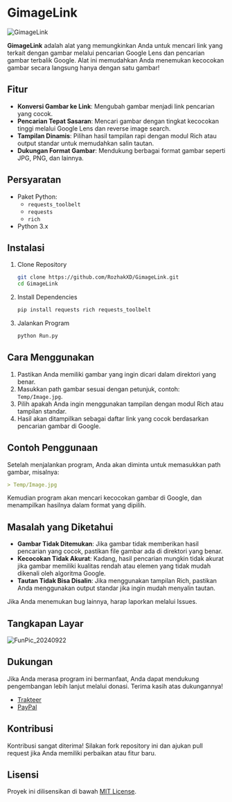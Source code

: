 # GimageLink
![GimageLink](https://github.com/user-attachments/assets/aa1b0215-5416-4646-88c6-5579d3279c39)

**GimageLink** adalah alat yang memungkinkan Anda untuk mencari link yang terkait dengan gambar melalui pencarian Google Lens dan pencarian gambar terbalik Google. Alat ini memudahkan Anda menemukan kecocokan gambar secara langsung hanya dengan satu gambar!

## Fitur
- **Konversi Gambar ke Link**: Mengubah gambar menjadi link pencarian yang cocok.
- **Pencarian Tepat Sasaran**: Mencari gambar dengan tingkat kecocokan tinggi melalui Google Lens dan reverse image search.
- **Tampilan Dinamis**: Pilihan hasil tampilan rapi dengan modul Rich atau output standar untuk memudahkan salin tautan.
- **Dukungan Format Gambar**: Mendukung berbagai format gambar seperti JPG, PNG, dan lainnya.

## Persyaratan
- Paket Python:
    - `requests_toolbelt`
    - `requests`
    - `rich`
- Python 3.x

## Instalasi
1. Clone Repository
    ```bash
    git clone https://github.com/RozhakXD/GimageLink.git
    cd GimageLink
    ```
3. Install Dependencies
    ```bash
    pip install requests rich requests_toolbelt
    ```
4. Jalankan Program
   ```bash
   python Run.py
   ```

## Cara Menggunakan
1. Pastikan Anda memiliki gambar yang ingin dicari dalam direktori yang benar.
2. Masukkan path gambar sesuai dengan petunjuk, contoh: `Temp/Image.jpg`.
3. Pilih apakah Anda ingin menggunakan tampilan dengan modul Rich atau tampilan standar.
4. Hasil akan ditampilkan sebagai daftar link yang cocok berdasarkan pencarian gambar di Google.

## Contoh Penggunaan
Setelah menjalankan program, Anda akan diminta untuk memasukkan path gambar, misalnya:

```markdown
> Temp/Image.jpg
```

Kemudian program akan mencari kecocokan gambar di Google, dan menampilkan hasilnya dalam format yang dipilih.

## Masalah yang Diketahui
- **Gambar Tidak Ditemukan**: Jika gambar tidak memberikan hasil pencarian yang cocok, pastikan file gambar ada di direktori yang benar.
- **Kecocokan Tidak Akurat**: Kadang, hasil pencarian mungkin tidak akurat jika gambar memiliki kualitas rendah atau elemen yang tidak mudah dikenali oleh algoritma Google.
- **Tautan Tidak Bisa Disalin**: Jika menggunakan tampilan Rich, pastikan Anda menggunakan output standar jika ingin mudah menyalin tautan.

Jika Anda menemukan bug lainnya, harap laporkan melalui Issues.

## Tangkapan Layar
![FunPic_20240922](https://github.com/user-attachments/assets/073b152d-f17f-4ae3-b4c4-45b42d5200ab)

## Dukungan
Jika Anda merasa program ini bermanfaat, Anda dapat mendukung pengembangan lebih lanjut melalui donasi. Terima kasih atas dukungannya!

- [Trakteer](https://trakteer.id/rozhak_official/tip)
- [PayPal](https://paypal.me/rozhak9)

## Kontribusi
Kontribusi sangat diterima! Silakan fork repository ini dan ajukan pull request jika Anda memiliki perbaikan atau fitur baru.

## Lisensi
Proyek ini dilisensikan di bawah [MIT License](https://github.com/RozhakXD/GimageLink?tab=MIT-1-ov-file).
